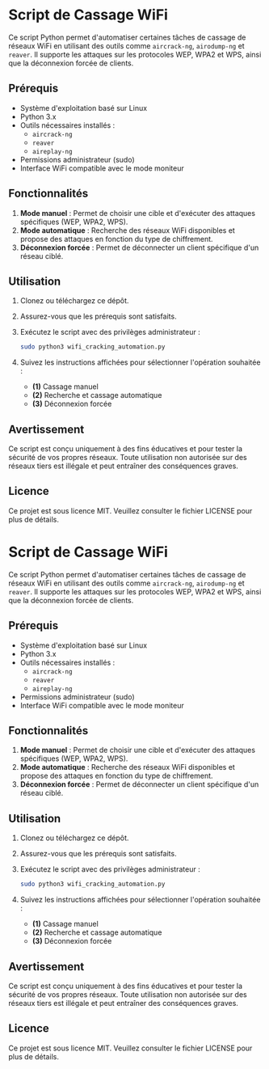 # Script de Cassage WiFi

Ce script Python permet d'automatiser certaines tâches de cassage de réseaux WiFi en utilisant des outils comme `aircrack-ng`, `airodump-ng` et `reaver`. Il supporte les attaques sur les protocoles WEP, WPA2 et WPS, ainsi que la déconnexion forcée de clients.

## Prérequis

- Système d'exploitation basé sur Linux
- Python 3.x
- Outils nécessaires installés :
  - `aircrack-ng`
  - `reaver`
  - `aireplay-ng`
- Permissions administrateur (sudo)
- Interface WiFi compatible avec le mode moniteur

## Fonctionnalités

1. **Mode manuel** : Permet de choisir une cible et d'exécuter des attaques spécifiques (WEP, WPA2, WPS).
2. **Mode automatique** : Recherche des réseaux WiFi disponibles et propose des attaques en fonction du type de chiffrement.
3. **Déconnexion forcée** : Permet de déconnecter un client spécifique d'un réseau ciblé.

## Utilisation

1. Clonez ou téléchargez ce dépôt.
2. Assurez-vous que les prérequis sont satisfaits.
3. Exécutez le script avec des privilèges administrateur :

   ```bash
   sudo python3 wifi_cracking_automation.py
   ```

4. Suivez les instructions affichées pour sélectionner l'opération souhaitée :
   - **(1)** Cassage manuel
   - **(2)** Recherche et cassage automatique
   - **(3)** Déconnexion forcée

## Avertissement

Ce script est conçu uniquement à des fins éducatives et pour tester la sécurité de vos propres réseaux. Toute utilisation non autorisée sur des réseaux tiers est illégale et peut entraîner des conséquences graves.

## Licence

Ce projet est sous licence MIT. Veuillez consulter le fichier LICENSE pour plus de détails.
# Script de Cassage WiFi

Ce script Python permet d'automatiser certaines tâches de cassage de réseaux WiFi en utilisant des outils comme `aircrack-ng`, `airodump-ng` et `reaver`. Il supporte les attaques sur les protocoles WEP, WPA2 et WPS, ainsi que la déconnexion forcée de clients.

## Prérequis

- Système d'exploitation basé sur Linux
- Python 3.x
- Outils nécessaires installés :
  - `aircrack-ng`
  - `reaver`
  - `aireplay-ng`
- Permissions administrateur (sudo)
- Interface WiFi compatible avec le mode moniteur

## Fonctionnalités

1. **Mode manuel** : Permet de choisir une cible et d'exécuter des attaques spécifiques (WEP, WPA2, WPS).
2. **Mode automatique** : Recherche des réseaux WiFi disponibles et propose des attaques en fonction du type de chiffrement.
3. **Déconnexion forcée** : Permet de déconnecter un client spécifique d'un réseau ciblé.

## Utilisation

1. Clonez ou téléchargez ce dépôt.
2. Assurez-vous que les prérequis sont satisfaits.
3. Exécutez le script avec des privilèges administrateur :

   ```bash
   sudo python3 wifi_cracking_automation.py
   ```

4. Suivez les instructions affichées pour sélectionner l'opération souhaitée :
   - **(1)** Cassage manuel
   - **(2)** Recherche et cassage automatique
   - **(3)** Déconnexion forcée

## Avertissement

Ce script est conçu uniquement à des fins éducatives et pour tester la sécurité de vos propres réseaux. Toute utilisation non autorisée sur des réseaux tiers est illégale et peut entraîner des conséquences graves.

## Licence

Ce projet est sous licence MIT. Veuillez consulter le fichier LICENSE pour plus de détails.
